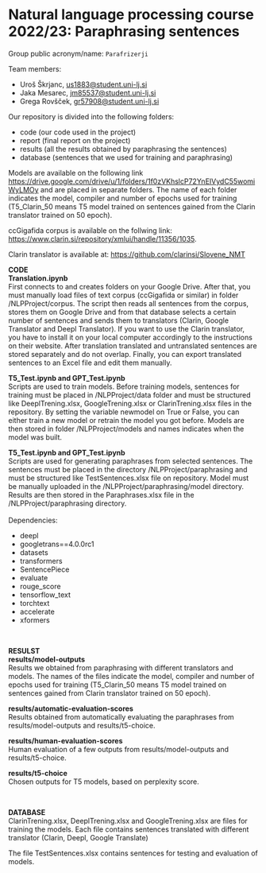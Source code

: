 # Natural language processing course 2022/23: Paraphrasing sentences

Group public acronym/name: `Parafrizerji`

Team members:
 * Uroš Škrjanc, us1883@student.uni-lj.si
 * Jaka Mesarec, jm85537@student.uni-lj.si
 * Grega Rovšček, gr57908@student.uni-lj.si
 
Our repository is divided into the following folders:
- code (our code used in the project)
- report (final report on the project)
- results (all the results obtained by paraphrasing the sentences)
- database (sentences that we used for training and paraphrasing)

Models are available on the following link https://drive.google.com/drive/u/1/folders/1f0zVKhslcP72YnEIVydC55womiWyLMOy and are placed in separate folders. The name of each folder indicates the model, compiler and number of epochs used for training (T5_Clarin_50 means T5 model trained on sentences gained from the Clarin translator trained on 50 epoch).

ccGigafida corpus is available on the follwing link: https://www.clarin.si/repository/xmlui/handle/11356/1035. 

Clarin translator is available at: https://github.com/clarinsi/Slovene_NMT


**CODE** <br>
**Translation.ipynb** <br>
First connects to and creates folders on your Google Drive. After that, you must manually load files of text corpus (ccGigafida or similar) in folder /NLPProject/corpus. The script then reads all sentences from the corpus, stores them on Google Drive and from that database selects a certain number of sentences and sends them to translators (Clarin, Google Translator and Deepl Translator). If you want to use the Clarin translator, you have to install it on your local computer accordingly to the instructions on their website. After translation translated and untranslated sentences are stored separately and do not overlap. Finally, you can export translated sentences to an Excel file and edit them manually.

**T5_Test.ipynb and GPT_Test.ipynb** <br>
Scripts are used to train models. Before training models, sentences for training must be placed in /NLPProject/data folder and must be structured like DeeplTrening.xlsx, GoogleTrening.xlsx or ClarinTrening.xlsx files in the repository. By setting the variable newmodel on True or False, you can either train a new model or retrain the model you got before. Models are then stored in folder /NLPProject/models and names indicates when the model was built.

**T5_Test.ipynb and GPT_Test.ipynb** <br>
Scripts are used for generating paraphrases from selected sentences. The sentences must be placed in the directory /NLPProject/paraphrasing and must be structured like TestSentences.xlsx file on repository. Model must be manually uploaded in the /NLPProject/paraphrasing/model directory. Results are then stored in the Paraphrases.xlsx file in the /NLPProject/paraphrasing directory.
<br><br>
Dependencies:
- deepl
- googletrans==4.0.0rc1
- datasets
- transformers 
- SentencePiece 
- evaluate
- rouge_score
- tensorflow_text
- torchtext
- accelerate
- xformers

<br>

**RESULST** <br>
**results/model-outputs** <br>
Results we obtained from paraphrasing with different translators and models. The names of the files indicate the model, compiler and number of epochs used for training (T5_Clarin_50 means T5 model trained on sentences gained from Clarin translator trained on 50 epoch).

**results/automatic-evaluation-scores** <br>
Results obtained from automatically evaluating the paraphrases from results/model-outputs and results/t5-choice.

**results/human-evaluation-scores** <br>
Human evaluation of a few outputs from results/model-outputs and results/t5-choice.

**results/t5-choice** <br>
Chosen outputs for T5 models, based on perplexity score.

<br>

**DATABASE** <br>
ClarinTrening.xlsx, DeeplTrening.xlsx and GoogleTrening.xlsx are files for training the models. Each file contains sentences translated with different translator (Clarin, Deepl, Google Translate) 

The file TestSentences.xlsx contains sentences for testing and evaluation of models.

